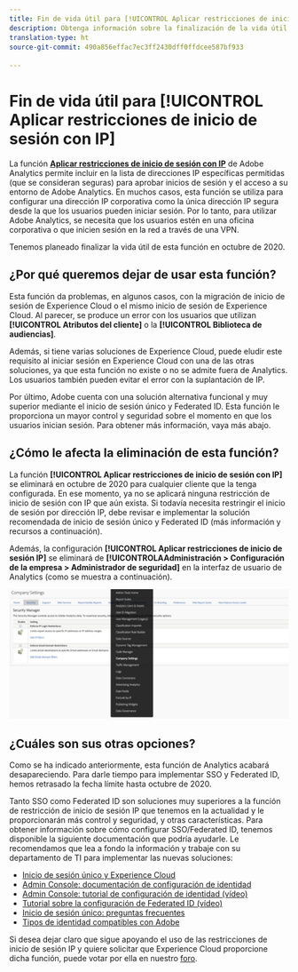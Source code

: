 ```yaml
---
title: Fin de vida útil para [!UICONTROL Aplicar restricciones de inicio de sesión con IP]
description: Obtenga información sobre la finalización de la vida útil y las implicaciones para [!UICONTROL Aplicar restricciones de inicio de sesión con IP]
translation-type: ht
source-git-commit: 490a856effac7ec3ff2430dff0ffdcee587bf933

---
```



# Fin de vida útil para [!UICONTROL Aplicar restricciones de inicio de sesión con IP]

La función **[Aplicar restricciones de inicio de sesión con IP](/help/admin/company/security-manager.md)** de Adobe Analytics permite incluir en la lista de direcciones IP específicas permitidas (que se consideran seguras) para aprobar inicios de sesión y el acceso a su entorno de Adobe Analytics. En muchos casos, esta función se utiliza para configurar una dirección IP corporativa como la única dirección IP segura desde la que los usuarios pueden iniciar sesión. Por lo tanto, para utilizar Adobe Analytics, se necesita que los usuarios estén en una oficina corporativa o que inicien sesión en la red a través de una VPN.

Tenemos planeado finalizar la vida útil de esta función en octubre de 2020.

## ¿Por qué queremos dejar de usar esta función?

Esta función da problemas, en algunos casos, con la migración de inicio de sesión de Experience Cloud o el mismo inicio de sesión de Experience Cloud. Al parecer, se produce un error con los usuarios que utilizan **[!UICONTROL Atributos del cliente]** o la **[!UICONTROL Biblioteca de audiencias]**.

Además, si tiene varias soluciones de Experience Cloud, puede eludir este requisito al iniciar sesión en Experience Cloud con una de las otras soluciones, ya que esta función no existe o no se admite fuera de Analytics. Los usuarios también pueden evitar el error con la suplantación de IP.

Por último, Adobe cuenta con una solución alternativa funcional y muy superior mediante el inicio de sesión único y Federated ID. Esta función le proporciona un mayor control y seguridad sobre el momento en que los usuarios inician sesión. Para obtener más información, vaya más abajo.

## ¿Cómo le afecta la eliminación de esta función?

La función **[!UICONTROL Aplicar restricciones de inicio de sesión con IP]** se eliminará en octubre de 2020 para cualquier cliente que la tenga configurada. En ese momento, ya no se aplicará ninguna restricción de inicio de sesión con IP que aún exista. Si todavía necesita restringir el inicio de sesión por dirección IP, debe revisar e implementar la solución recomendada de inicio de sesión único y Federated ID (más información y recursos a continuación).

Además, la configuración **[!UICONTROL Aplicar restricciones de inicio de sesión IP]** se eliminará de **[!UICONTROLAAdministración &gt; Configuración de la empresa &gt; Administrador de seguridad]** en la interfaz de usuario de Analytics (como se muestra a continuación).

![](assets/sec-manager2.png)

## ¿Cuáles son sus otras opciones?

Como se ha indicado anteriormente, esta función de Analytics acabará desapareciendo. Para darle tiempo para implementar SSO y Federated ID, hemos retrasado la fecha límite hasta octubre de 2020.

Tanto SSO como Federated ID son soluciones muy superiores a la función de restricción de inicio de sesión IP que tenemos en la actualidad y le proporcionarán más control y seguridad, y otras características. Para obtener información sobre cómo configurar SSO/Federated ID, tenemos disponible la siguiente documentación que podría ayudarle. Le recomendamos que lea a fondo la información y trabaje con su departamento de TI para implementar las nuevas soluciones:

* [Inicio de sesión único y Experience Cloud](https://spark.adobe.com/page/JeSB8EPEQIvjD/)
* [Admin Console: documentación de configuración de identidad](https://helpx.adobe.com/es/enterprise/using/set-up-identity.html)
* [Admin Console: tutorial de configuración de identidad (vídeo)](https://helpx.adobe.com/es/enterprise/how-to/identity-directories-domains.html?playlist=/ccx/v1/collection/product/enterprise/topics/enterprise-identity/collection.ccx.js&amp;ref=helpx.adobe.com)
* [Tutorial sobre la configuración de Federated ID (vídeo)](https://helpx.adobe.com/es/enterprise/how-to/identity-configure-ids.html?playlist=/ccx/v1/collection/product/enterprise/topics/enterprise-identity/collection.ccx.js&amp;ref=helpx.adobe.com)
* [Inicio de sesión único: preguntas frecuentes](https://helpx.adobe.com/es/enterprise/using/sso-faq.html)
* [Tipos de identidad compatibles con Adobe](https://helpx.adobe.com/es/enterprise/using/identity.html)

Si desea dejar claro que sigue apoyando el uso de las restricciones de inicio de sesión IP y quiere solicitar que Experience Cloud proporcione dicha función, puede votar por ella en nuestro [foro](https://forums.adobe.com/ideas/11648).